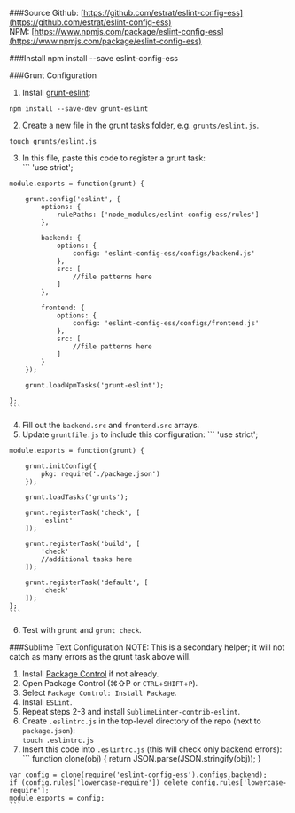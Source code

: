 ###Source
Github: [https://github.com/estrat/eslint-config-ess](https://github.com/estrat/eslint-config-ess)  
NPM: [https://www.npmjs.com/package/eslint-config-ess](https://www.npmjs.com/package/eslint-config-ess)  

###Install
    npm install --save eslint-config-ess

###Grunt Configuration
  1. Install [grunt-eslint](https://www.npmjs.com/package/grunt-eslint):  
  ```
  npm install --save-dev grunt-eslint
  ```

  2. Create a new file in the grunt tasks folder, e.g. `grunts/eslint.js`.
  ```
  touch grunts/eslint.js
  ```

  3. In this file, paste this code to register a grunt task:  
	```
	'use strict';

	module.exports = function(grunt) {

		grunt.config('eslint', {
			options: {
				rulePaths: ['node_modules/eslint-config-ess/rules']
			},

			backend: {
				options: {
					config: 'eslint-config-ess/configs/backend.js'
				},
				src: [
					//file patterns here
				]
			},

			frontend: {
				options: {
					config: 'eslint-config-ess/configs/frontend.js'
				},
				src: [
					//file patterns here
				]
			}
		});

		grunt.loadNpmTasks('grunt-eslint');

	};
	```
  4. Fill out the `backend.src` and `frontend.src` arrays.
  5. Update `gruntfile.js` to include this configuration:
	```
	'use strict';

	module.exports = function(grunt) {

		grunt.initConfig({
			pkg: require('./package.json')
		});

		grunt.loadTasks('grunts');
		
		grunt.registerTask('check', [
			'eslint'
		]);
		
		grunt.registerTask('build', [
			'check'
			//additional tasks here
		]);
		
		grunt.registerTask('default', [
			'check'
		]);
	};
	```
  6. Test with `grunt` and `grunt check`.
 
###Sublime Text Configuration
  NOTE: This is a secondary helper; it will not catch as many errors as the grunt task above will. 
  1. Install [Package Control](https://packagecontrol.io/installation) if not already.
  2. Open Package Control (⌘⇧P or `CTRL`+`SHIFT`+`P`).
  3. Select `Package Control: Install Package`.
  4. Install `ESLint`.
  5. Repeat steps 2-3 and install `SublimeLinter-contrib-eslint`.
  6. Create `.eslintrc.js` in the top-level directory of the repo (next to `package.json`):  
	`touch .eslintrc.js`
  7. Insert this code into `.eslintrc.js` (this will check only backend errors):
	```
	function clone(obj) {
		return JSON.parse(JSON.stringify(obj));
	}

	var config = clone(require('eslint-config-ess').configs.backend);
	if (config.rules['lowercase-require']) delete config.rules['lowercase-require'];
	module.exports = config;
	```

